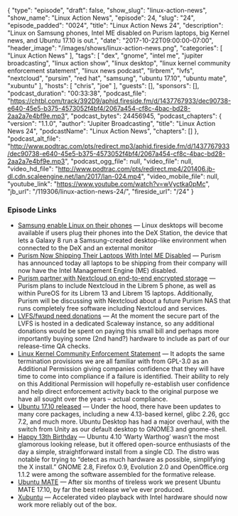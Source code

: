 {
  "type": "episode",
  "draft": false,
  "show_slug": "linux-action-news",
  "show_name": "Linux Action News",
  "episode": 24,
  "slug": "24",
  "episode_padded": "0024",
  "title": "Linux Action News 24",
  "description": "Linux on Samsung phones, Intel ME disabled on Purism laptops, big Kernel news, and Ubuntu 17.10 is out.",
  "date": "2017-10-22T09:00:00-07:00",
  "header_image": "/images/shows/linux-action-news.png",
  "categories": [
    "Linux Action News"
  ],
  "tags": [
    "dex",
    "gnome",
    "intel me",
    "jupiter broadcasting",
    "linux action show",
    "linux desktop",
    "linux kernel community enforcement statement",
    "linux news podcast",
    "lirbrem",
    "lvfs",
    "nextcloud",
    "pursim",
    "red hat",
    "samsung",
    "ubuntu 17.10",
    "ubuntu mate",
    "xubuntu"
  ],
  "hosts": [
    "chris",
    "joe"
  ],
  "guests": [],
  "sponsors": [],
  "podcast_duration": "00:33:38",
  "podcast_file": "https://chtbl.com/track/392D9/aphid.fireside.fm/d/1437767933/dec90738-e640-45e5-b375-4573052f4bf4/2067a454-cf8c-4bac-bd28-2aa2a7e4bf9e.mp3",
  "podcast_bytes": 24456945,
  "podcast_chapters": {
    "version": "1.1.0",
    "author": "Jupiter Broadcasting",
    "title": "Linux Action News 24",
    "podcastName": "Linux Action News",
    "chapters": []
  },
  "podcast_alt_file": "http://www.podtrac.com/pts/redirect.mp3/aphid.fireside.fm/d/1437767933/dec90738-e640-45e5-b375-4573052f4bf4/2067a454-cf8c-4bac-bd28-2aa2a7e4bf9e.mp3",
  "podcast_ogg_file": null,
  "video_file": null,
  "video_hd_file": "http://www.podtrac.com/pts/redirect.mp4/201406.jb-dl.cdn.scaleengine.net/lan/2017/lan-024.mp4",
  "video_mobile_file": null,
  "youtube_link": "https://www.youtube.com/watch?v=wVyctka0pMc",
  "jb_url": "/119306/linux-action-news-24/",
  "fireside_url": "/24"
}


### Episode Links

  * [Samsung enable Linux on their phones](https://www.theregister.co.uk/2017/10/19/samsung_linux_on_galaxy/ "Samsung enable Linux on their phones") — Linux desktops will become available if users plug their phones into the DeX Station, the device that lets a Galaxy 8 run a Samsung-created desktop-like environment when connected to the DeX and an external monitor 
  * [Purism Now Shipping Their Laptops With Intel ME Disabled](https://www.phoronix.com/scan.php?page=news_item&px=Librem-Laptops-ME-Disabled "Purism Now Shipping Their Laptops With Intel ME Disabled") — Purism has announced today all laptops to be shipping from their company will now have the Intel Management Engine (ME) disabled.
  * [Purism partner with Nextcloud on end-to-end encrypted storage](https://puri.sm/posts/purism-partners-with-nextcloud-to-build-and-include-end-to-end-encrypted-storage-products-and-services/ "Purism partner with Nextcloud on end-to-end encrypted storage") — Purism plans to include Nextcloud in the Librem 5 phone, as well as within PureOS for its Librem 13 and Librem 15 laptops. Additionally, Purism will be discussing with Nextcloud about a future Purism NAS that runs completely free software including Nextcloud and services. 
  * [LVFS/fwupd need donations](https://blogs.gnome.org/hughsie/2017/10/16/shaking-the-tin-for-lvfs-asking-for-donations/ "LVFS/fwupd need donations") — At the moment the secure part of the LVFS is hosted in a dedicated Scaleway instance, so any additional donations would be spent on paying this small bill and perhaps more importantly buying some (2nd hand?) hardware to include as part of our release-time QA checks.
  * [Linux Kernel Community Enforcement Statement](http://kroah.com/log/blog/2017/10/16/linux-kernel-community-enforcement-statement/ "Linux Kernel Community Enforcement Statement") — It adopts the same termination provisions we are all familiar with from GPL-3.0 as an Additional Permission giving companies confidence that they will have time to come into compliance if a failure is identified. Their ability to rely on this Additional Permission will hopefully re-establish user confidence and help direct enforcement activity back to the original purpose we have all sought over the years – actual compliance. 
  * [Ubuntu 17.10 released](https://fridge.ubuntu.com/2017/10/19/ubuntu-17-10-artful-aardvark-released/ "Ubuntu 17.10 released") — Under the hood, there have been updates to many core packages, including a new 4.13-based kernel, glibc 2.26, gcc 7.2, and much more. Ubuntu Desktop has had a major overhaul, with the switch from Unity as our default desktop to GNOME3 and gnome-shell. 
  * [Happy 13th Birthday](http://www.omgubuntu.co.uk/2017/10/ubuntu-birthday-13th "Happy 13th Birthday") — Ubuntu 4.10 ‘Warty Warthog’ wasn’t the most glamorous looking release, but it offered open-source enthusiasts of the day a simple, straightforward install from a single CD. The distro was notable for trying to “detect as much hardware as possible, simplifying the X install.” GNOME 2.8, Firefox 0.9, Evolution 2.0 and OpenOffice.org 1.1.2 were among the software assembled for the formative release.
  * [Ubuntu MATE](https://ubuntu-mate.org/blog/ubuntu-mate-artful-final-release/ "Ubuntu MATE") — After six months of tireless work we present Ubuntu MATE 17.10, by far the best release we’ve ever produced.
  * [Xubuntu](https://xubuntu.org/news/xubuntu-17-10-release/ "Xubuntu") — Accelerated video playback with Intel hardware should now work more reliably out of the box.


